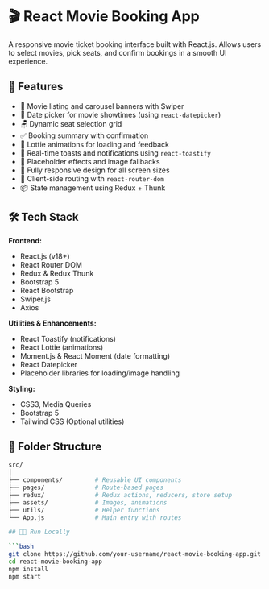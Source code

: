 # 🎬 React Movie Booking App

A responsive movie ticket booking interface built with React.js. Allows users to select movies, pick seats, and confirm bookings in a smooth UI experience.

## 🚀 Features

- 🎥 Movie listing and carousel banners with Swiper
- 📅 Date picker for movie showtimes (using `react-datepicker`)
- 🪑 Dynamic seat selection grid
- ✅ Booking summary with confirmation
- 🔄 Lottie animations for loading and feedback
- 🔔 Real-time toasts and notifications using `react-toastify`
- 🔎 Placeholder effects and image fallbacks
- 📱 Fully responsive design for all screen sizes
- 🧭 Client-side routing with `react-router-dom`
- 📦 State management using Redux + Thunk

## 🛠 Tech Stack

**Frontend:**
- React.js (v18+)
- React Router DOM
- Redux & Redux Thunk
- Bootstrap 5
- React Bootstrap
- Swiper.js
- Axios

**Utilities & Enhancements:**
- React Toastify (notifications)
- React Lottie (animations)
- Moment.js & React Moment (date formatting)
- React Datepicker
- Placeholder libraries for loading/image handling

**Styling:**
- CSS3, Media Queries
- Bootstrap 5
- Tailwind CSS (Optional utilities)

## 📁 Folder Structure

```bash
src/
│
├── components/         # Reusable UI components
├── pages/              # Route-based pages
├── redux/              # Redux actions, reducers, store setup
├── assets/             # Images, animations
├── utils/              # Helper functions
└── App.js              # Main entry with routes

## 🧑‍💻 Run Locally

```bash
git clone https://github.com/your-username/react-movie-booking-app.git
cd react-movie-booking-app
npm install
npm start
